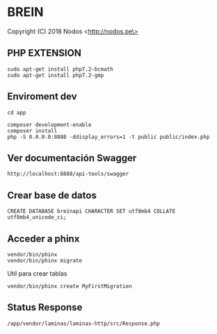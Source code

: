 BREIN
===========
Copyright (C) 2018 Nodos \<http://nodos.pe\>


## PHP EXTENSION

	sudo apt-get install php7.2-bcmath
	sudo apt-get install php7.2-gmp

## Enviroment dev

	cd app

	composer development-enable
	composer install
	php -S 0.0.0.0:8888 -ddisplay_errors=1 -t public public/index.php

## Ver documentación Swagger

	http://localhost:8888/api-tools/swagger

## Crear base de datos

	CREATE DATABASE breinapi CHARACTER SET utf8mb4 COLLATE utf8mb4_unicode_ci;

## Acceder a phinx

	vendor/bin/phinx
	vendor/bin/phinx migrate

Util para crear tablas

	vendor/bin/phinx create MyFirstMigration


## Status Response

	/app/vendor/laminas/laminas-http/src/Response.php

